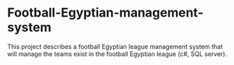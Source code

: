 # Football-Egyptian-management-system
This project describes a football Egyptian league management system that will manage the teams exist in the football Egyptian league (c#, SQL server).
